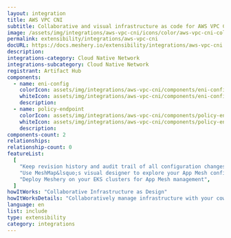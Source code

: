 ```yaml
---
layout: integration
title: AWS VPC CNI
subtitle: Collaborative and visual infrastructure as code for AWS VPC CNI
image: /assets/img/integrations/aws-vpc-cni/icons/color/aws-vpc-cni-color.svg
permalink: extensibility/integrations/aws-vpc-cni
docURL: https://docs.meshery.io/extensibility/integrations/aws-vpc-cni
description:
integrations-category: Cloud Native Network
integrations-subcategory: Cloud Native Network
registrant: Artifact Hub
components:
  - name: eni-config
    colorIcon: assets/img/integrations/aws-vpc-cni/components/eni-config/icons/color/eni-config-color.svg
    whiteIcon: assets/img/integrations/aws-vpc-cni/components/eni-config/icons/white/eni-config-white.svg
    description:
  - name: policy-endpoint
    colorIcon: assets/img/integrations/aws-vpc-cni/components/policy-endpoint/icons/color/policy-endpoint-color.svg
    whiteIcon: assets/img/integrations/aws-vpc-cni/components/policy-endpoint/icons/white/policy-endpoint-white.svg
    description:
components-count: 2
relationships:
relationship-count: 0
featureList:
  [
    "Keep revision history and audit trail of all configuration changes",
    "Use MeshMap&lsquo;s visual designer to explore your App Mesh configuration",
    "Deploy Meshery on your EKS clusters for App Mesh management",
  ]
howItWorks: "Collaborative Infrastructure as Design"
howItWorksDetails: "Collaboratively manage infrastructure with your coworkers synchronously sharing the same designs."
language: en
list: include
type: extensibility
category: integrations
---
```

